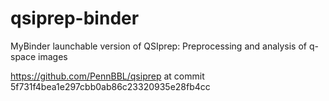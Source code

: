 # qsiprep-binder
MyBinder launchable version of QSIprep: Preprocessing and analysis of q-space images

https://github.com/PennBBL/qsiprep at commit 5f731f4bea1e297cbb0ab86c23320935e28fb4cc
